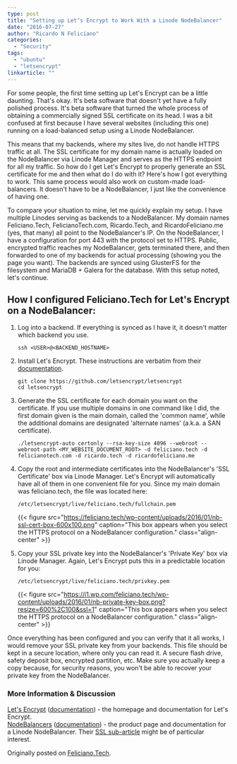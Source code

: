 ```yaml
---
type: post
title: "Setting up Let’s Encrypt to Work With a Linode NodeBalancer"
date: "2016-07-27"
author: "Ricardo N Feliciano"
categories:
  - "Security"
tags:
  - "ubuntu"
  - "letsencrypt"
linkarticle: ""
---
```


For some people, the first time setting up Let's Encrypt can be a little daunting. That's okay. It's beta software that doesn't yet have a fully polished process. It's beta software that turned the whole process of obtaining a commercially signed SSL certificate on its head. I was a bit confused at first because I have several websites (including this one) running on a load-balanced setup using a Linode NodeBalancer.

This means that my backends, where my sites live, do not handle HTTPS traffic at all. The SSL certificate for my domain name is actually loaded on the NodeBalancer via Linode Manager and serves as the HTTPS endpoint for all my traffic. So how do I get Let's Encrypt to properly generate an SSL certificate for me and then what do I do with it? Here's how I got everything to work. This same process would also work on custom-made load-balancers. It doesn't have to be a NodeBalancer, I just like the convenience of having one.<!--more-->

To compare your situation to mine, let me quickly explain my setup. I have multiple Linodes serving as backends to a NodeBalancer. My domain names Feliciano.Tech, FelicianoTech.com, Ricardo.Tech, and RicardoFeliciano.me (yes, that many) all point to the NodeBalancer's IP. On the NodeBalancer, I have a configuration for port 443 with the protocol set to HTTPS. Public, encrypted traffic reaches my NodeBalancer, gets terminated there, and then forwarded to one of my backends for actual processing (showing you the page you want). The backends are synced using GlusterFS for the filesystem and MariaDB + Galera for the database. With this setup noted, let's continue.

## How I configured Feliciano.Tech for Let's Encrypt on a NodeBalancer:

1. Log into a backend. If everything is synced as I have it, it doesn't matter which backend you use.

	```
	ssh <USER>@<BACKEND_HOSTNAME>
	```
1. Install Let's Encrypt. These instructions are verbatim from their <a href="http://letsencrypt.readthedocs.org/en/latest/using.html#installation">documentation</a>.

	```
	git clone https://github.com/letsencrypt/letsencrypt
	cd letsencrypt
	```
1. Generate the SSL certificate for each domain you want on the certificate. If you use multiple domains in one command like I did, the first domain given is the main domain, called the 'common name', while the additional domains are designated 'alternate names' (a.k.a. a SAN certificate).

	```
	./letsencrypt-auto certonly --rsa-key-size 4096 --webroot --webroot-path <MY_WEBSITE_DOCUMENT_ROOT> -d feliciano.tech -d felicianotech.com -d ricardo.tech -d ricardofeliciano.me
	```
1. Copy the root and intermediate certificates into the NodeBalancer's 'SSL Certificate' box via Linode Manager. Let's Encrypt will automatically have all of them in one convenient file for you. Since my main domain was feliciano.tech, the file was located here:

	```
	/etc/letsencrypt/live/feliciano.tech/fullchain.pem
	```
	{{< figure src="https://feliciano.tech/wp-content/uploads/2016/01/nb-ssl-cert-box-600x100.png" caption="This box appears when you select the HTTPS protocol on a NodeBalancer configuration." class="align-center" >}}
1. Copy your SSL private key into the NodeBalancer's 'Private Key' box via Linode Manager. Again, Let's Encrypt puts this in a predictable location for you:

	```
	/etc/letsencrypt/live/feliciano.tech/privkey.pem
	```
	{{< figure src="https://i1.wp.com/feliciano.tech/wp-content/uploads/2016/01/nb-private-key-box.png?resize=600%2C100&ssl=1" caption="This box appears when you select the HTTPS protocol on a NodeBalancer configuration." class="align-center" >}}

Once everything has been configured and you can verify that it all works, I would remove your SSL private key from your backends. This file should be kept in a secure location, where only you can read it. A secure flash drive, safety deposit box, encrypted partition, etc. Make sure you actually keep a copy because, for security reasons, you won't be able to recover your private key from the NodeBalancer.

### More Information &amp; Discussion

<a href="https://letsencrypt.org/">Let's Encrypt</a> (<a href="http://letsencrypt.readthedocs.org/en/latest/using.html">documentation</a>) - the homepage and documentation for Let's Encrypt.<br />
<a href="https://www.linode.com/nodebalancers">NodeBalancers</a> (<a href="https://www.linode.com/docs/platform/nodebalancer/">documentation</a>) - the product page and documentation for a Linode NodeBalancer. Their <a href="https://www.linode.com/docs/platform/nodebalancer/nodebalancer-ssl-configuration">SSL sub-article</a> might be of particular interest.

<span class="source">Originally posted on [Feliciano.Tech](https://feliciano.tech/blog/setting-lets-encrypt-work-linode-nodebalancer/).</span>
